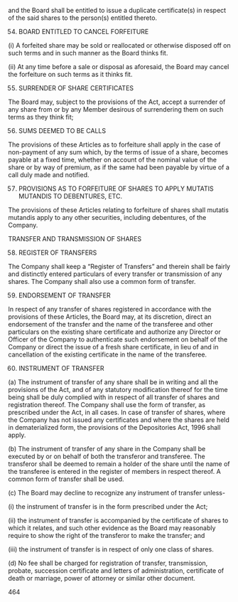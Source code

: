 and the Board shall be entitled to issue a duplicate certificate(s) in respect of the said shares to the person(s) entitled thereto.

54. BOARD ENTITLED TO CANCEL FORFEITURE

(i) A forfeited share may be sold or reallocated or otherwise disposed off on such terms and in such manner as the Board thinks fit.

(ii) At any time before a sale or disposal as aforesaid, the Board may cancel the forfeiture on such terms as it thinks fit.

55. SURRENDER OF SHARE CERTIFICATES

The Board may, subject to the provisions of the Act, accept a surrender of any share from or by any Member desirous of surrendering them on such terms as they think fit;

56. SUMS DEEMED TO BE CALLS

The provisions of these Articles as to forfeiture shall apply in the case of non-payment of any sum which, by the terms of issue of a share, becomes payable at a fixed time, whether on account of the nominal value of the share or by way of premium, as if the same had been payable by virtue of a call duly made and notified.

57. PROVISIONS AS TO FORFEITURE OF SHARES TO APPLY MUTATIS MUTANDIS TO DEBENTURES, ETC.

The provisions of these Articles relating to forfeiture of shares shall mutatis mutandis apply to any other securities, including debentures, of the Company.

TRANSFER AND TRANSMISSION OF SHARES

58. REGISTER OF TRANSFERS

The Company shall keep a “Register of Transfers” and therein shall be fairly and distinctly entered particulars of every transfer or transmission of any shares. The Company shall also use a common form of transfer.

59. ENDORSEMENT OF TRANSFER

In respect of any transfer of shares registered in accordance with the provisions of these Articles, the Board may, at its discretion, direct an endorsement of the transfer and the name of the transferee and other particulars on the existing share certificate and authorize any Director or Officer of the Company to authenticate such endorsement on behalf of the Company or direct the issue of a fresh share certificate, in lieu of and in cancellation of the existing certificate in the name of the transferee.

60. INSTRUMENT OF TRANSFER

(a) The instrument of transfer of any share shall be in writing and all the provisions of the Act, and of any statutory modification thereof for the time being shall be duly complied with in respect of all transfer of shares and registration thereof. The Company shall use the form of transfer, as prescribed under the Act, in all cases. In case of transfer of shares, where the Company has not issued any certificates and where the shares are held in dematerialized form, the provisions of the Depositories Act, 1996 shall apply.

(b) The instrument of transfer of any share in the Company shall be executed by or on behalf of both the transferor and transferee. The transferor shall be deemed to remain a holder of the share until the name of the transferee is entered in the register of members in respect thereof. A common form of transfer shall be used.

(c) The Board may decline to recognize any instrument of transfer unless-

(i) the instrument of transfer is in the form prescribed under the Act;

(ii) the instrument of transfer is accompanied by the certificate of shares to which it relates, and such other evidence as the Board may reasonably require to show the right of the transferor to make the transfer; and

(iii) the instrument of transfer is in respect of only one class of shares.

(d) No fee shall be charged for registration of transfer, transmission, probate, succession certificate and letters of administration, certificate of death or marriage, power of attorney or similar other document.

464